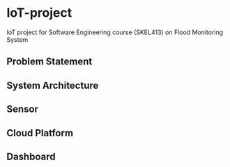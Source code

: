 # IoT-project
IoT project for Software Engineering course (SKEL413) on Flood Monitoring System

## Problem Statement


## System Architecture


## Sensor


## Cloud Platform


## Dashboard
